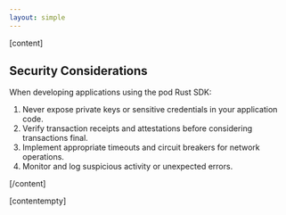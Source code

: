 ```yaml
---
layout: simple
---
```


<script>
    import {Code} from '$lib';
</script>

[content]

## Security Considerations

When developing applications using the pod Rust SDK:

1. Never expose private keys or sensitive credentials in your application code.
2. Verify transaction receipts and attestations before considering transactions final.
3. Implement appropriate timeouts and circuit breakers for network operations.
4. Monitor and log suspicious activity or unexpected errors.

[/content]

[contentempty]
